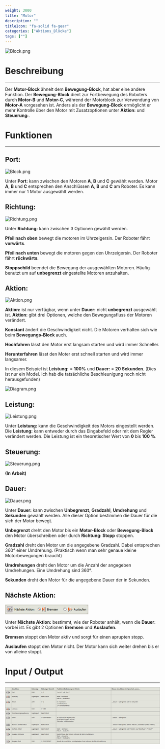 ```yaml
---
weight: 3000
title: "Motor"
description: ""
titleIcon: "fa-solid fa-gear"
categories: ["Aktions_Blöcke"]
tags: [""]
---
```



![Block.png](/images/nxt-images/Kapitel%202%20Aktion%20Bl%C3%B6cke/2.1%20Motor/Block.png)


# Beschreibung
---
Der **Motor-Block** ähnelt dem **Bewegung-Block**, hat aber eine andere Funktion. Der **Bewegung-Block** dient zur Fortbewegung des Roboters durch **Motor-B** und **Motor-C**, während der Motorblock zur Verwendung von **Motor-A** vorgesehen ist. Anders als der **Bewegung-Block** ermöglicht er mehr Kontrolle über den Motor mit Zusatzoptionen unter **Aktion:** und **Steuerung:**.


# Funktionen
---

## Port:

![Block.png](/images/nxt-images/Kapitel%202%20Aktion%20Bl%C3%B6cke/2.1%20Motor/Port.png)

Unter **Port:** kann zwischen den Motoren **A**, **B** und **C** gewählt werden. Motor **A**, **B** und **C** entsprechen den Anschlüssen **A**, **B** und **C** am Roboter. Es kann immer nur 1 Motor ausgewählt werden.


## Richtung:

![Richtung.png](/images/nxt-images/Kapitel%202%20Aktion%20Bl%C3%B6cke/2.1%20Motor/Richtung.png)

Unter **Richtung:** kann zwischen 3 Optionen gewählt werden.

**Pfeil nach oben** bewegt die motoren im Uhrzeigersin. Der Roboter fährt **vorwärts**.

**Pfeil nach unten** bewegt die motoren gegen den Uhrzeigersin. Der Roboter fährt **rückwärts**.

**Stoppschild** beendet die Bewegung der ausgewählten Motoren. Häufig benutzt um auf **unbegrenzt** eingestellte Motoren anzuhalten.

## Aktion:

![Aktion.png](/images/nxt-images/Kapitel%202%20Aktion%20Bl%C3%B6cke/2.1%20Motor/Aktion.png)

**Aktion:** ist nur verfügbar, wenn unter **Dauer:** nicht **unbegrenzt** ausgewählt ist. **Aktion:** gibt drei Optionen, welche den Bewegungsfluss der Motoren verändert.

**Konstant** ändert die Geschwindigkeit nicht. Die Motoren verhalten sich wie beim **Bewegungs-Block** auch.

**Hochfahren** lässt den Motor erst langsam starten und wird immer Schneller.

**Herunterfahren** lässt den Moter erst schnell starten und wird immer langsamer.


In diesem Beispiel ist **Leistung:** = **100%** und **Dauer:** = **20 Sekunden**. (Dies ist nur ein Model. Ich hab die tatsächliche Beschleunigung noch nicht herausgefunden)

![Diagram.png](/images/nxt-images/Kapitel%202%20Aktion%20Bl%C3%B6cke/2.1%20Motor/Diagram2.png)


## Leistung:

![Leistung.png](/images/nxt-images/Kapitel%202%20Aktion%20Bl%C3%B6cke/2.1%20Motor/Leistung.png)

Unter **Leistung:** kann die Geschwindigkeit des Motors eingestellt werden. Die **Leistung:** kann entweder durch das Eingabefeld oder mit dem Regler verändert werden. Die Leistung ist ein theoretischer Wert von **0** bis **100 %**.

## Steuerung:

![Steuerung.png](/images/nxt-images/Kapitel%202%20Aktion%20Bl%C3%B6cke/2.1%20Motor/Steuerung.png)

**(In Arbeit)**

## Dauer:

![Dauer.png](/images/nxt-images/Kapitel%201%20Allgemeine%20Bl%C3%B6cke/1.1%20Bewegungs/Dauer.png)

Unter **Dauer:** kann zwischen **Unbegrenzt**, **Gradzahl**, **Umdrehung** und **Sekunden** gewählt werden. Alle dieser Option bestimmen die Dauer für die sich der Motor bewegt.

**Unbegrenzt** dreht den Motor bis ein **Motor-Block** oder **Bewegung-Block** den Motor überschreiben oder durch **Richtung: Stopp** stoppen.

**Gradzahl** dreht den Motor um die angegebene Gradzahl. Dabei entsprechen 360° einer Umdrehung. (Praktisch wenn man sehr genaue kleine Motorbewegungen braucht)

**Umdrehungen** dreht den Motor um die Anzahl der angegeben Umdrehungen. Eine Umdrehung sind 360°.

**Sekunden** dreht den Motor für die angegebene Dauer der in Sekunden.

## Nächste Aktion:

![Nächste_Aktion.png](/images/nxt-images/Kapitel%201%20Allgemeine%20Bl%C3%B6cke/1.1%20Bewegungs/Nächste_Aktion.png)

Unter **Nächste Aktion:** bestimmt, wie der Roboter anhält, wenn die **Dauer:** vorbei ist. Es gibt 2 Optionen **Bremsen** und **Auslaufen**.

**Bremsen** stoppt den Motor aktiv und sorgt für einen aprupten stopp.

**Auslaufen** stoppt den Motor nicht. Der Motor kann sich weiter drehen bis er von alleine stoppt.

# Input / Output
---

![Motor-Block.png](/images/nxt-images/Tabellen/Motor-Block.png)

<!--
| Bild                                                                                         | Datentyp    | Input / Output | Name     |Beschreibung|
| -------------------------------------------------------------------------------------------- | ------------| ------------ |----------|------------|
| ![Input1.png](/images/nxt-images/Kapitel%202%20Aktion%20Bl%C3%B6cke/2.1%20Motor/Input1.png)  | Zahl      | Input  | Port                      | In Arbeit 
| ![Input2.png](/images/nxt-images/Kapitel%202%20Aktion%20Bl%C3%B6cke/2.1%20Motor/Input2.png)  | Logikwert | Input  | Richtung                  | In Arbeit
| ![Input3.png](/images/nxt-images/Kapitel%202%20Aktion%20Bl%C3%B6cke/2.1%20Motor/Input3.png)  | Zahl      | Input  | Aktion                    | In Arbeit
| ![Input4.png](/images/nxt-images/Kapitel%202%20Aktion%20Bl%C3%B6cke/2.1%20Motor/Input4.png)  | Zahl      | Input  | Leistung                  | In Arbeit
| ![Input5.png](/images/nxt-images/Kapitel%202%20Aktion%20Bl%C3%B6cke/2.1%20Motor/Input5.png)  | Logikwert | Input  | Motorleistungsregulierung | In Arbeit
| ![Input6.png](/images/nxt-images/Kapitel%202%20Aktion%20Bl%C3%B6cke/2.1%20Motor/Input6.png)  | Zahl      | Input  | Dauer                     | In Arbeit
| ![Input7.png](/images/nxt-images/Kapitel%202%20Aktion%20Bl%C3%B6cke/2.1%20Motor/Input7.png)  | Logikwert | Input  | Warten auf Abschluss      | In Arbeit
| ![Input8.png](/images/nxt-images/Kapitel%202%20Aktion%20Bl%C3%B6cke/2.1%20Motor/Input8.png)  | Logikwert | Input  | Nächste Aktion            | In Arbeit
| ![Input9.png](/images/nxt-images/Kapitel%202%20Aktion%20Bl%C3%B6cke/2.1%20Motor/Input9.png)  | Logikwert | Output | Ausgabe Richtung          | In Arbeit
| ![Input10.png](/images/nxt-images/Kapitel%202%20Aktion%20Bl%C3%B6cke/2.1%20Motor/Input10.png)| Zahl      | Output | Ausgabe Grad              | In Arbeit
-->
